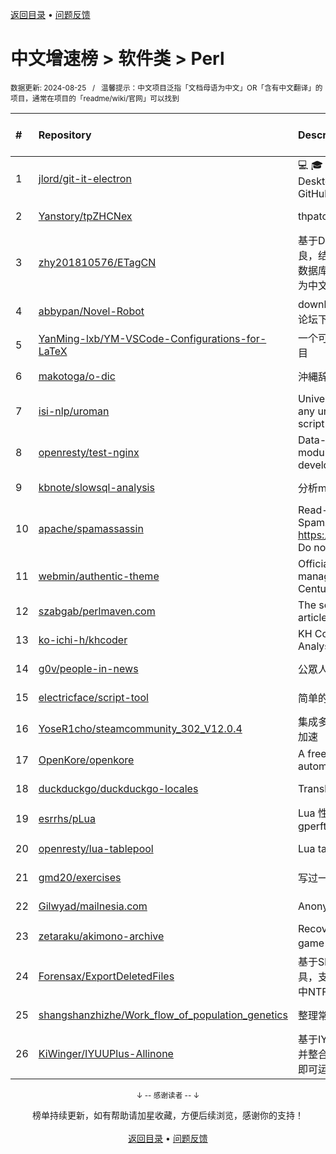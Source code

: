 <a href="https://github.com/GrowingGit/GitHub-Chinese-Top-Charts#github中文排行榜">返回目录</a> • <a href="/content/docs/feedback.md">问题反馈</a>

# 中文增速榜 > 软件类 > Perl
<sub>数据更新: 2024-08-25&nbsp;&nbsp;&nbsp;/&nbsp;&nbsp;&nbsp;温馨提示：中文项目泛指「文档母语为中文」OR「含有中文翻译」的项目，通常在项目的「readme/wiki/官网」可以找到</sub>

|#|Repository|Description|Stars|Average daily growth|Updated|
|:-|:-|:-|:-|:-|:-|
|1|[jlord/git-it-electron](https://github.com/jlord/git-it-electron)|:computer: :mortar_board: Git-it is a (Mac, Win, Linux) Desktop App for Learning Git and GitHub|4645|1|2024-04-10|
|2|[Yanstory/tpZHCNex](https://github.com/Yanstory/tpZHCNex)|thpatch zh-hans extra patches (Beta)|18|0|2024-06-18|
|3|[zhy201810576/ETagCN](https://github.com/zhy201810576/ETagCN)|基于Difegue编写的E-Hentai插件进行改良，结合EhTagTranslation项目提供的数据库转换来自E-Hentai上的英文标签为中文标签。|56|0|2024-06-17|
|4|[abbypan/Novel-Robot](https://github.com/abbypan/Novel-Robot)|download novel / forum thread, 小说/论坛下载器|5|0|2024-08-08|
|5|[YanMing-lxb/YM-VSCode-Configurations-for-LaTeX](https://github.com/YanMing-lxb/YM-VSCode-Configurations-for-LaTeX)|一个可以让你轻松本地部署好LaTeX的项目|8|0|2024-04-05|
|6|[makotoga/o-dic](https://github.com/makotoga/o-dic)|沖縄辞書|2|0|2024-05-23|
|7|[isi-nlp/uroman](https://github.com/isi-nlp/uroman)|Universal Romanizer that can convert any unicode script to roman (latin) script|139|0|2024-07-26|
|8|[openresty/test-nginx](https://github.com/openresty/test-nginx)|Data-driven test scaffold for Nginx C module and OpenResty Lua library development|438|0|2024-08-06|
|9|[kbnote/slowsql-analysis](https://github.com/kbnote/slowsql-analysis)|分析mysql的慢查询可视化分析|7|0|2024-04-16|
|10|[apache/spamassassin](https://github.com/apache/spamassassin)|Read-only mirror of Apache SpamAssassin. Submit patches to https://bz.apache.org/SpamAssassin/. Do not send pull requests|281|0|2024-08-24|
|11|[webmin/authentic-theme](https://github.com/webmin/authentic-theme)|Official theme for the best server management panel of the 21st Century|948|0|2024-08-19|
|12|[szabgab/perlmaven.com](https://github.com/szabgab/perlmaven.com)|The source files of the Perl Maven articles|68|0|2024-08-16|
|13|[ko-ichi-h/khcoder](https://github.com/ko-ichi-h/khcoder)|KH Coder: for Quantitative Content Analysis or Text Mining|307|0|2024-06-12|
|14|[g0v/people-in-news](https://github.com/g0v/people-in-news)|公眾人物新聞的追蹤|17|0|2024-05-04|
|15|[electricface/script-tool](https://github.com/electricface/script-tool)|简单的脚本工具|4|0|2024-08-23|
|16|[YoseR1cho/steamcommunity_302_V12.0.4](https://github.com/YoseR1cho/steamcommunity_302_V12.0.4)|集成多种功能steam工具箱 支持github加速|2|0|2024-07-12|
|17|[OpenKore/openkore](https://github.com/OpenKore/openkore)|A free/open source client and automation tool for Ragnarok Online|1263|0|2024-08-17|
|18|[duckduckgo/duckduckgo-locales](https://github.com/duckduckgo/duckduckgo-locales)|Translation files for duckduckgo.com|96|0|2024-08-23|
|19|[esrrhs/pLua](https://github.com/esrrhs/pLua)|Lua 性能分析工具 Lua profiler tool like gperftools|90|0|2024-04-23|
|20|[openresty/lua-tablepool](https://github.com/openresty/lua-tablepool)|Lua table recycling pools for LuaJIT|112|0|2024-08-17|
|21|[gmd20/exercises](https://github.com/gmd20/exercises)|写过一些练习或者小工具，小代码片段等|4|0|2024-05-31|
|22|[Gilwyad/mailnesia.com](https://github.com/Gilwyad/mailnesia.com)|Anonymous Email in Seconds|101|0|2024-08-15|
|23|[zetaraku/akimono-archive](https://github.com/zetaraku/akimono-archive)|Recovered source code of the CGI game 商人物語|2|0|2024-04-29|
|24|[Forensax/ExportDeletedFiles](https://github.com/Forensax/ExportDeletedFiles)|基于SleuthKit套件的删除文件恢复工具，支持恢复DD、E01、AFF镜像文件中NTFS系统的已删除文件|2|0|2024-03-05|
|25|[shangshanzhizhe/Work_flow_of_population_genetics](https://github.com/shangshanzhizhe/Work_flow_of_population_genetics)|整理常用的群体遗传学分析流程和脚本|87|0|2024-05-30|
|26|[KiWinger/IYUUPlus-Allinone](https://github.com/KiWinger/IYUUPlus-Allinone)|基于IYUUPlus-Dev原版，优化安装流程并整合为一体包，无需安装其他任何文件即可运行IYUUPlus。|4|0|2024-07-14|

<div align="center">
    <p><sub>↓ -- 感谢读者 -- ↓</sub></p>
    榜单持续更新，如有帮助请加星收藏，方便后续浏览，感谢你的支持！
</div>

<br/>

<div align="center"><a href="https://github.com/GrowingGit/GitHub-Chinese-Top-Charts#github中文排行榜">返回目录</a> • <a href="/content/docs/feedback.md">问题反馈</a></div>
